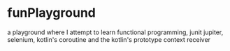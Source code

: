 # funPlayground

a playground where I attempt to learn functional programming, junit jupiter, selenium, kotlin's coroutine and the kotlin's prototype context receiver